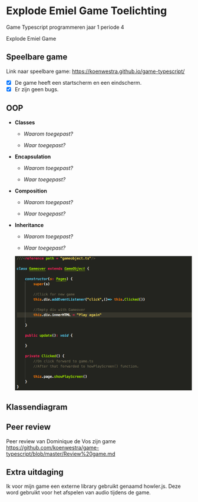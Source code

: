 # Explode Emiel Game Toelichting
Game Typescript programmeren jaar 1 periode 4

Explode Emiel Game


## Speelbare game

Link naar speelbare game:
https://koenwestra.github.io/game-typescript/

- [x] De game heeft een startscherm en een eindscherm.
- [x] Er zijn geen bugs.

## OOP 


 - **Classes**
   - *Waarom toegepast?*
   
  
   - *Waar toegepast?*

  


 - **Encapsulation**
   - *Waarom toegepast?*
 
   
   - *Waar toegepast?*
   
   
   
 
   
 - **Composition**
   - *Waarom toegepast?*
   
   
   
   - *Waar toegepast?*
   
  
   
 

   
 - **Inheritance**
   - *Waarom toegepast?*
   
   
   
   - *Waar toegepast?*
   
   


    <img src = "https://github.com/koenwestra/game-typescript/blob/master/docs/img/gameover.png">
   



## Klassendiagram


## Peer review
Peer review van Dominique de Vos zijn game
https://github.com/koenwestra/game-typescript/blob/master/Review%20game.md

## Extra uitdaging

Ik voor mijn game een externe library gebruikt genaamd howler.js. Deze word gebruikt voor het afspelen van audio tijdens de game.
